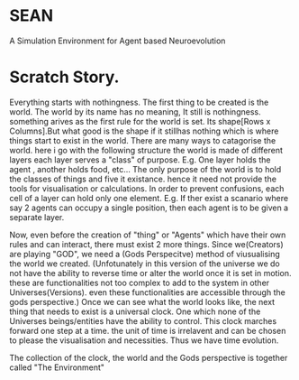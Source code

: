 # SEAN

A Simulation Environment for Agent based Neuroevolution

# Scratch Story.

Everything starts with nothingness. The first thing to be created is the world. The world by its name has no meaning, It
still is nothingness. something arives as the first rule for the world is set. Its shape[Rows x Columns].But what good
is the shape if it stillhas nothing which is where things start to exist in the world. There are many ways to catagorise
the world. here i go with the following structure the world is made of different layers each layer serves a "class" of
purpose. E.g. One layer holds the agent , another holds food, etc... The only purpose of the world is to hold the
classes of things and five it existance. hence it need not provide the tools for visualisation or calculations. In order
to prevent confusions, each cell of a layer can hold only one element. E.g. If ther exist a scanario where say 2 agents
can occupy a single position, then each agent is to be given a separate layer.

Now, even before the creation of "thing" or "Agents" which have their own rules and can interact, there must exist 2
more things. Since we(Creators) are playing "GOD", we need a (Gods Perspecitve) method of viusualising the world we
created. (Unfotunately in this version of the universe we do not have the ability to reverse time or alter the world
once it is set in motion. these are functionalities not too complex to add to the system in other Universes(Versions).
even these functionalities are accessible through the gods perspective.) Once we can see what the world looks like, the
next thing that needs to exist is a universal clock. One which none of the Universes beings/entities have the ability to
control. This clock marches forward one step at a time. the unit of time is irrelavent and can be chosen to please the
visualisation and necessities. Thus we have time evolution.

The collection of the clock, the world and the Gods perspective is together called "The Environment"


